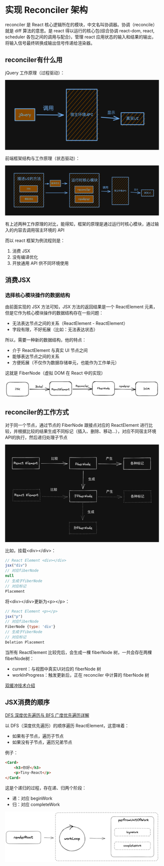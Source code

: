 # 实现 Reconciler 架构

reconciler 是 React 核心逻辑所在的模块，中文名叫协调器。协调（reconcile）就是 diff 算法的意思。是 react 得以运行的核心包(综合协调 react-dom, react, scheduler 各包之间的调用与配合)，管理 react 应用状态的输入和结果的输出，将输入信号最终转换成输出信号传递给渲染器。

## reconciler有什么用

jQuery 工作原理（过程驱动）：

<img class="zoom-custom-imgs" src="./images/reconciler-1.png" >

前端框架结构与工作原理（状态驱动）：

<img class="zoom-custom-imgs" src="./images/reconciler-2.png" >

有上述两种工作原理的对比，能得知，框架的原理是通过运行时核心模块，通过输入的内容去调用宿主环境的 API

而以 react 框架为例流程则是：

1. 消费 JSX
2. 没有编译优化
3. 开放通用 API 供不同环境使用 

## 消费JSX

### 选择核心模块操作的数据结构

由前面实现的 JSX 方法可知，JSX 方法的返回结果是一个 ReactElement 元素，但是它作为核心模块操作的数据结构存在一些问题：

- 无法表达节点之间的关系（ReactElement - ReactElement）
- 字段有限，不好拓展（比如：无法表达状态）

所以，需要一种新的数据结构，他的特点：

- 介于 ReactElement 与真实 UI 节点之间
- 能够表达节点之间的关系
- 方便拓展（不仅作为数据存储单元，也能作为工作单元）

这就是 FiberNode（虚拟 DOM 在 React 中的实现）

<img class="zoom-custom-imgs" src="./images/reconciler-3.png" >

## reconciler的工作方式 

对于同一个节点，通过节点的 FiberNode 跟接点对应的 ReactElement 进行比较，并根据比较的结果生成不同标记（插入、删除、移动...），对应不同宿主环境API的执行，然后递归处理子节点

<img class="zoom-custom-imgs" src="./images/reconciler-4.png" >

比如，挂载\<div\>\</div\>：

```jsx
// React Element <div></div>
jsx("div")
// 对应fiberNode
null
// 生成子fiberNode
// 对应标记
Placement
```

将\<div\>\</div\>更新为\<p\>\</p\>：

```jsx
// React Element <p></p>
jsx("p")
// 对应fiberNode
FiberNode {type: 'div'}
// 生成子fiberNode
// 对应标记
Deletion Placement
```

当所有 ReactElement 比较完后，会生成一棵 fiberNode 树，一共会存在两棵fiberNode树：

- current：与视图中真实UI对应的 fiberNode 树
- workInProgress：触发更新后，正在 reconciler 中计算的 fiberNode 树

[双缓冲技术介绍](https://blog.csdn.net/wwwlyj123321/article/details/126447825)

## JSX消费的顺序

[DFS 深度优先遍历与 BFS 广度优先遍历详解](https://houbb.github.io/2020/01/23/data-struct-learn-08-dfs-bfs)

以 DFS（深度优先遍历）的顺序遍历 ReactElement，这意味着：

- 如果有子节点，遍历子节点
- 如果没有子节点，遍历兄弟节点 

例子：

```html
<Card>
    <h3>你好</h3>
    <p>Tiny-React</p>
</Card>
```

这是个递归的过程，存在递、归两个阶段：

- 递：对应 beginWork
- 归：对应 completeWork

<img class="zoom-custom-imgs" src="./images/reconciler-5.png" >


<SideTitle :page="$page" />
